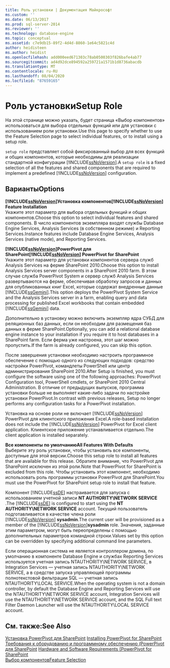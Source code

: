 ```yaml
---
title: Роль установки | Документация Майкрософт
ms.custom: ''
ms.date: 06/13/2017
ms.prod: sql-server-2014
ms.reviewer: ''
ms.technology: database-engine
ms.topic: conceptual
ms.assetid: c7e9db15-89f2-4d4d-8860-1e64c5821c4d
author: heidisteen
ms.author: heidist
ms.openlocfilehash: add000eed671303c78ab0500303f826bafe4ab77
ms.sourcegitcommit: ad4d92dce894592a259721a1571b1d8736abacdb
ms.translationtype: MT
ms.contentlocale: ru-RU
ms.lasthandoff: 08/04/2020
ms.locfileid: "87659165"
---
```

# <a name="setup-role"></a><span data-ttu-id="fd35f-102">Роль установки</span><span class="sxs-lookup"><span data-stu-id="fd35f-102">Setup Role</span></span>
  <span data-ttu-id="fd35f-103">На этой странице можно указать, будет страница «Выбор компонентов» использоваться для выбора отдельных функций или для установки с использованием роли установки.</span><span class="sxs-lookup"><span data-stu-id="fd35f-103">Use this page to specify whether to use the Feature Selection page to select individual features, or to install using a setup role.</span></span>  
  
 <span data-ttu-id="fd35f-104">`setup role` представляет собой фиксированный выбор для всех функций и общих компонентов, которые необходимы для реализации стандартной конфигурации [!INCLUDE[ssNoVersion](../../includes/ssnoversion-md.md)].</span><span class="sxs-lookup"><span data-stu-id="fd35f-104">A `setup role` is a fixed selection of all the features and shared components that are required to implement a predefined [!INCLUDE[ssNoVersion](../../includes/ssnoversion-md.md)] configuration.</span></span>  
  
## <a name="options"></a><span data-ttu-id="fd35f-105">Варианты</span><span class="sxs-lookup"><span data-stu-id="fd35f-105">Options</span></span>  
 <span data-ttu-id="fd35f-106">**[!INCLUDE[ssNoVersion](../../includes/ssnoversion-md.md)]Установка компонентов**</span><span class="sxs-lookup"><span data-stu-id="fd35f-106">**[!INCLUDE[ssNoVersion](../../includes/ssnoversion-md.md)] Feature Installation**</span></span>  
 <span data-ttu-id="fd35f-107">Укажите этот параметр для выбора отдельных функций и общих компонентов.</span><span class="sxs-lookup"><span data-stu-id="fd35f-107">Choose this option to select individual features and shared components.</span></span> <span data-ttu-id="fd35f-108">В число компонентов экземпляра входят службы Database Engine Services, Analysis Services (в собственном режиме) и Reporting Services.</span><span class="sxs-lookup"><span data-stu-id="fd35f-108">Instance features include Database Engine Services, Analysis Services (native mode), and Reporting Services.</span></span>  
  
 <span data-ttu-id="fd35f-109">**[!INCLUDE[ssNoVersion](../../includes/ssnoversion-md.md)]PowerPivot для SharePoint**</span><span class="sxs-lookup"><span data-stu-id="fd35f-109">**[!INCLUDE[ssNoVersion](../../includes/ssnoversion-md.md)] PowerPivot for SharePoint**</span></span>  
 <span data-ttu-id="fd35f-110">Укажите этот параметр для установки компонентов сервера служб Analysis Services на ферме SharePoint 2010.</span><span class="sxs-lookup"><span data-stu-id="fd35f-110">Choose this option to install Analysis Services server components in a SharePoint 2010 farm.</span></span> <span data-ttu-id="fd35f-111">В этом случае служба PowerPivot System и сервер служб Analysis Services развертываются на ферме, обеспечивая обработку запросов и данных для опубликованных книг Excel, которые содержат внедренные данные [!INCLUDE[ssGemini](../../includes/ssgemini-md.md)].</span><span class="sxs-lookup"><span data-stu-id="fd35f-111">This option deploys the PowerPivot System Service and the Analysis Services server in a farm, enabling query and data processing for published Excel workbooks that contain embedded [!INCLUDE[ssGemini](../../includes/ssgemini-md.md)] data.</span></span>  
  
 <span data-ttu-id="fd35f-112">Дополнительно в установку можно включить экземпляр ядра СУБД для реляционных баз данных, если он необходим для размещения баз данных в ферме SharePoint.</span><span class="sxs-lookup"><span data-stu-id="fd35f-112">Optionally, you can add a relational database engine instance to your installation if you require it to host databases in a SharePoint farm.</span></span> <span data-ttu-id="fd35f-113">Если ферма уже настроена, этот шаг можно пропустить.</span><span class="sxs-lookup"><span data-stu-id="fd35f-113">If the farm is already configured, you can skip this option.</span></span>  
  
 <span data-ttu-id="fd35f-114">После завершения установки необходимо настроить программное обеспечение с помощью одного из следующих подходов: средство настройки PowerPivot, командлеты PowerShell или центр администрирования SharePoint 2010.</span><span class="sxs-lookup"><span data-stu-id="fd35f-114">After Setup is finished, you must configure the software using one of the following approaches: PowerPivot Configuration tool, PowerShell cmdlets, or SharePoint 2010 Central Administration.</span></span> <span data-ttu-id="fd35f-115">В отличие от предыдущих выпусков, программа установки больше не выполняет какие-либо задачи по настройке установки PowerPivot.</span><span class="sxs-lookup"><span data-stu-id="fd35f-115">In contrast with previous releases, Setup no longer performs any configuration tasks for a PowerPivot installation.</span></span>  
  
 <span data-ttu-id="fd35f-116">Установка на основе роли не включает [!INCLUDE[ssNoVersion](../../includes/ssnoversion-md.md)] PowerPivot для клиентского приложения Excel.</span><span class="sxs-lookup"><span data-stu-id="fd35f-116">A role-based installation does not include the [!INCLUDE[ssNoVersion](../../includes/ssnoversion-md.md)] PowerPivot for Excel client application.</span></span> <span data-ttu-id="fd35f-117">Клиентское приложение устанавливается отдельно.</span><span class="sxs-lookup"><span data-stu-id="fd35f-117">The client application is installed separately.</span></span>  
  
 <span data-ttu-id="fd35f-118">**Все компоненты по умолчанию**</span><span class="sxs-lookup"><span data-stu-id="fd35f-118">**All Features With Defaults**</span></span>  
 <span data-ttu-id="fd35f-119">Выберите эту роль установки, чтобы установить все компоненты, доступные для этой версии.</span><span class="sxs-lookup"><span data-stu-id="fd35f-119">Choose this setup role to install all features that are available for this release.</span></span> <span data-ttu-id="fd35f-120">Обратите внимание, что PowerPivot для SharePoint исключен из этой роли.</span><span class="sxs-lookup"><span data-stu-id="fd35f-120">Note that PowerPivot for SharePoint is excluded from this role.</span></span> <span data-ttu-id="fd35f-121">Чтобы установить этот компонент, необходимо использовать роль программы установки PowerPivot для SharePoint.</span><span class="sxs-lookup"><span data-stu-id="fd35f-121">You must use the PowerPivot for SharePoint setup role to install that feature.</span></span>  
  
 <span data-ttu-id="fd35f-122">Компонент [!INCLUDE[ssDE](../../includes/ssde-md.md)] настраивается для запуска с использованием учетной записи **NT AUTHORITY\NETWORK SERVICE** .</span><span class="sxs-lookup"><span data-stu-id="fd35f-122">The [!INCLUDE[ssDE](../../includes/ssde-md.md)] is configured to start using the **NT AUTHORITY\NETWORK SERVICE** account.</span></span> <span data-ttu-id="fd35f-123">Текущий пользователь подготавливается в качестве члена роли [!INCLUDE[ssNoVersion](../../includes/ssnoversion-md.md)] **sysadmin**.</span><span class="sxs-lookup"><span data-stu-id="fd35f-123">The current user will be provisioned as a member of the [!INCLUDE[ssNoVersion](../../includes/ssnoversion-md.md)]**sysadmin** role.</span></span> <span data-ttu-id="fd35f-124">Значения, заданные этим параметром, могут быть переопределены с помощью дополнительных параметров командной строки.</span><span class="sxs-lookup"><span data-stu-id="fd35f-124">Values set by this option can be overridden by specifying additional command line parameters.</span></span>  
  
 <span data-ttu-id="fd35f-125">Если операционная система не является контроллером домена, по умолчанию в компоненте Database Engine и службах Reporting Services используется учетная запись NTAUTHORITY\NETWORK SERVICE, в Integration Services — учетная запись NTAUTHORITY\NETWORK SERVICE, а в средстве запуска управляющей программы полнотекстовой фильтрации SQL — учетная запись NTAUTHORITY\LOCAL SERVICE.</span><span class="sxs-lookup"><span data-stu-id="fd35f-125">When the operating system is not a domain controller, by default the Database Engine and Reporting Services will use the NTAUTHORITY\NETWORK SERVICE account, Integration Services will use the NTAUTHORITY\NETWORK SERVICE account, and the SQL Full text Filter Daemon Launcher will use the NTAUTHORITY\LOCAL SERVICE account.</span></span>  
  
## <a name="see-also"></a><span data-ttu-id="fd35f-126">См. также:</span><span class="sxs-lookup"><span data-stu-id="fd35f-126">See Also</span></span>  
 <span data-ttu-id="fd35f-127">[Установка PowerPivot для SharePoint](https://go.microsoft.com/fwlink/?LinkId=206906) </span><span class="sxs-lookup"><span data-stu-id="fd35f-127">[Installing PowerPivot for SharePoint](https://go.microsoft.com/fwlink/?LinkId=206906) </span></span>  
 <span data-ttu-id="fd35f-128">[Требования к оборудованию и программному обеспечению (PowerPivot для SharePoint](https://go.microsoft.com/fwlink/?LinkId=216823) </span><span class="sxs-lookup"><span data-stu-id="fd35f-128">[Hardware and Software Requirements (PowerPivot for SharePoint](https://go.microsoft.com/fwlink/?LinkId=216823) </span></span>  
 [<span data-ttu-id="fd35f-129">Выбор компонентов</span><span class="sxs-lookup"><span data-stu-id="fd35f-129">Feature Selection</span></span>](../../../2014/sql-server/install/feature-selection.md)  
  
  
